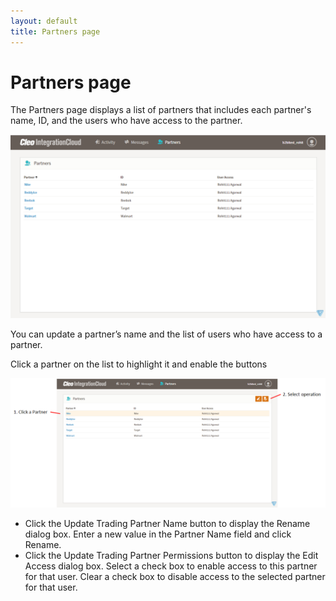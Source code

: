 ```yaml
---
layout: default
title: Partners page
---
```

# Partners page

The Partners page displays a list of partners that includes each partner's name, ID, and the users who have access to the partner.

![Partners Page](../images/PartnersPage1.png)

You can update a partner’s name and the list of users who have access to a partner.

Click a partner on the list to highlight it and enable the buttons

![Partners Page with partner selected](../images/PartnersPage2.png)

- Click the Update Trading Partner Name button to display the Rename dialog box. Enter a new value in the Partner Name field and click Rename.
- Click the Update Trading Partner Permissions button to display the Edit Access dialog box.
Select a check box to enable access to this partner for that user. Clear a check box to disable access to the selected partner for that user.


